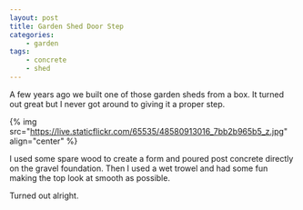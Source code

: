 ```yaml
---
layout: post
title: Garden Shed Door Step
categories:
    - garden
tags:
    - concrete
    - shed
---
```



A few years ago we built one of those garden sheds from a box. It turned out great but I never got around to giving it a proper step.




{% img src="https://live.staticflickr.com/65535/48580913016_7bb2b965b5_z.jpg"    align="center" %}


I used some spare wood to create a form and poured post concrete directly on the gravel foundation. Then I used a wet trowel and had some fun making the top look at smooth as possible.




Turned out alright.


